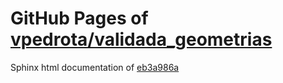 GitHub Pages of [vpedrota/validada_geometrias](https://github.com/vpedrota/validada_geometrias.git)
===
Sphinx html documentation of [eb3a986a](https://github.com/vpedrota/validada_geometrias/tree/eb3a986a14f9695885eadd0dce8cc503799862f2)
